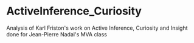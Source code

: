 # ActiveInference_Curiosity
Analysis of Karl Friston's work on Active Inference, Curiosity and Insight done for Jean-Pierre Nadal's MVA class
